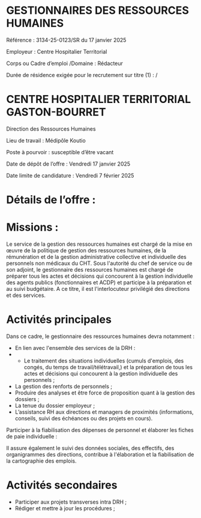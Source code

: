 # GESTIONNAIRES DES RESSOURCES HUMAINES

Référence : 3134-25-0123/SR du 17 janvier 2025

Employeur : Centre Hospitalier Territorial

Corps ou Cadre d’emploi /Domaine : Rédacteur

Durée de résidence exigée pour le recrutement sur titre (1) : /

# CENTRE HOSPITALIER TERRITORIAL GASTON-BOURRET

Direction des Ressources Humaines

Lieu de travail : Médipôle Koutio

Poste à pourvoir : susceptible d’être vacant

Date de dépôt de l’offre : Vendredi 17 janvier 2025

Date limite de candidature : Vendredi 7 février 2025

# Détails de l’offre :

# Missions :

Le service de la gestion des ressources humaines est chargé de la mise en œuvre de la politique de gestion des ressources humaines, de la rémunération et de la gestion administrative collective et individuelle des personnels non médicaux du CHT. Sous l'autorité du chef de service ou de son adjoint, le gestionnaire des ressources humaines est chargé de préparer tous les actes et décisions qui concourent à la gestion individuelle des agents publics (fonctionnaires et ACDP) et participe à la préparation et au suivi budgétaire. A ce titre, il est l'interlocuteur privilégié des directions et des services.

# Activités principales

Dans ce cadre, le gestionnaire des ressources humaines devra notamment :

- En lien avec l'ensemble des services de la DRH :
- - Le traitement des situations individuelles (cumuls d'emplois, des congés, du temps de travail/télétravail,) et la préparation de tous les actes et décisions qui concourent à la gestion individuelle des personnels ;
- La gestion des renforts de personnels ;
- Produire des analyses et être force de proposition quant à la gestion des dossiers ;
- La tenue du dossier employeur ;
- L’assistance RH aux directions et managers de proximités (informations, conseils, suivi des échéances ou des projets en cours).

Participer à la fiabilisation des dépenses de personnel et élaborer les fiches de paie individuelle :

Il assure également le suivi des données sociales, des effectifs, des organigrammes des directions, contribue à l'élaboration et la fiabilisation de la cartographie des emplois.

# Activités secondaires

- Participer aux projets transverses intra DRH ;
- Rédiger et mettre à jour les procédures ;